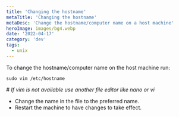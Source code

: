 ```yaml
---
title: 'Changing the hostname'
metaTitle: 'Changing the hostname'
metaDesc: 'Change the hostname/computer name on a host machine'
heroImage: images/bg4.webp
date: '2022-04-17'
category: 'dev'
tags:
  - unix
---
```




To change the hostname/computer name on the host machine run:

	sudo vim /etc/hostname

\# *If vim is not available use another file editor like nano or vi*

- Change the name in the file to the preferred name.
- Restart the machine to have changes to take effect.